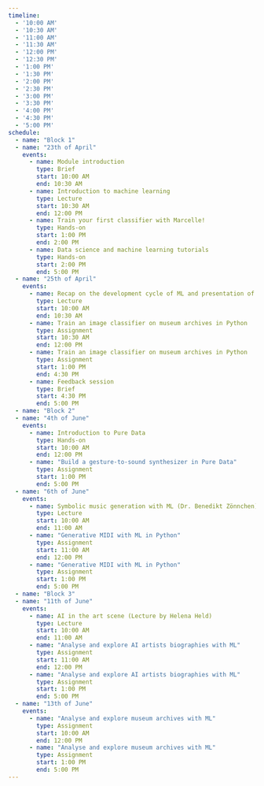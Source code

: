 ```yaml
---
timeline:
  - '10:00 AM'
  - '10:30 AM'
  - '11:00 AM'
  - '11:30 AM'
  - '12:00 PM'
  - '12:30 PM'
  - '1:00 PM'
  - '1:30 PM'
  - '2:00 PM'
  - '2:30 PM'
  - '3:00 PM'
  - '3:30 PM'
  - '4:00 PM'
  - '4:30 PM'
  - '5:00 PM'
schedule:
  - name: "Block 1"
  - name: "23th of April"
    events:
      - name: Module introduction
        type: Brief
        start: 10:00 AM
        end: 10:30 AM
      - name: Introduction to machine learning
        type: Lecture
        start: 10:30 AM
        end: 12:00 PM
      - name: Train your first classifier with Marcelle!
        type: Hands-on
        start: 1:00 PM
        end: 2:00 PM
      - name: Data science and machine learning tutorials
        type: Hands-on
        start: 2:00 PM
        end: 5:00 PM
  - name: "25th of April"
    events:
      - name: Recap on the development cycle of ML and presentation of the first assignment
        type: Lecture 
        start: 10:00 AM
        end: 10:30 AM
      - name: Train an image classifier on museum archives in Python
        type: Assignment
        start: 10:30 AM
        end: 12:00 PM
      - name: Train an image classifier on museum archives in Python
        type: Assignment
        start: 1:00 PM
        end: 4:30 PM
      - name: Feedback session
        type: Brief
        start: 4:30 PM
        end: 5:00 PM
  - name: "Block 2"
  - name: "4th of June"
    events:
      - name: Introduction to Pure Data
        type: Hands-on
        start: 10:00 AM
        end: 12:00 PM
      - name: "Build a gesture-to-sound synthesizer in Pure Data"
        type: Assignment
        start: 1:00 PM
        end: 5:00 PM
  - name: "6th of June"
    events:
      - name: Symbolic music generation with ML (Dr. Benedikt Zönnchen)
        type: Lecture
        start: 10:00 AM
        end: 11:00 AM
      - name: "Generative MIDI with ML in Python"
        type: Assignment
        start: 11:00 AM
        end: 12:00 PM
      - name: "Generative MIDI with ML in Python"
        type: Assignment
        start: 1:00 PM
        end: 5:00 PM
  - name: "Block 3"
  - name: "11th of June"
    events:
      - name: AI in the art scene (Lecture by Helena Held)
        type: Lecture
        start: 10:00 AM
        end: 11:00 AM
      - name: "Analyse and explore AI artists biographies with ML"
        type: Assignment
        start: 11:00 AM
        end: 12:00 PM
      - name: "Analyse and explore AI artists biographies with ML"
        type: Assignment
        start: 1:00 PM
        end: 5:00 PM
  - name: "13th of June"
    events:
      - name: "Analyse and explore museum archives with ML"
        type: Assignment
        start: 10:00 AM
        end: 12:00 PM
      - name: "Analyse and explore museum archives with ML"
        type: Assignment
        start: 1:00 PM
        end: 5:00 PM
---
```

